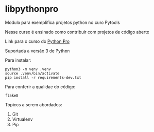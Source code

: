 # libpythonpro
Modulo para exemplifica projetos python no curo Pytools

Nesse curso é ensinado como contribuir com projetos de código aberto

Link para o curso do [Python Pro](https://python.pro.br)

Suportada a versão 3 de Python

Para instalar:
```console
python3 -m venv .venv
source .venv/bin/activate
pip install -r requirements-dev.txt
```

Para conferir a qualidae do código:
```console
flake8
```


Tópicos a serem abordados:
1. Git
2. Virtualenv
3. Pip